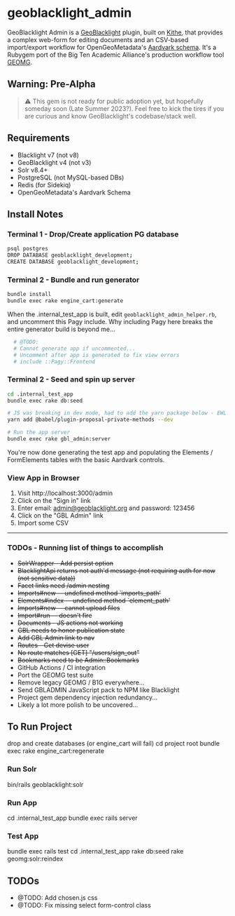 # geoblacklight_admin

GeoBlacklight Admin is a [GeoBlacklight](https://github.com/geoblacklight/geoblacklight) plugin, built on [Kithe](https://github.com/sciencehistory/kithe), that provides a complex web-form for editing documents and an CSV-based import/export workflow for OpenGeoMetadata's [Aardvark schema](https://opengeometadata.org/ogm-aardvark/). It's a Rubygem port of the Big Ten Academic Alliance's production workflow tool [GEOMG](https://github.com/geobtaa/geomg).

## Warning: Pre-Alpha

> :warning: This gem is not ready for public adoption yet, but hopefully someday soon (Late Summer 2023?). Feel free to kick the tires if you are curious and know GeoBlacklight's codebase/stack well.

## Requirements

* Blacklight v7 (not v8)
* GeoBlacklight v4 (not v3)
* Solr v8.4+
* PostgreSQL (not MySQL-based DBs)
* Redis (for Sidekiq)
* OpenGeoMetadata's Aardvark Schema

## Install Notes

### Terminal 1 - Drop/Create application PG database
```bash
psql postgres
DROP DATABASE geoblacklight_development;
CREATE DATABASE geoblacklight_development;
```

### Terminal 2 - Bundle and run generator
```bash
bundle install
bundle exec rake engine_cart:generate
```

When the .internal_test_app is built, edit `geoblacklight_admin_helper.rb`, and uncomment this Pagy include. Why including Pagy here breaks the entire generator build is beyond me...

```bash
  # @TODO:
  # Cannot generate app if uncommented...
  # Uncomment after app is generated to fix view errors
  # include ::Pagy::Frontend
```

### Terminal 2 - Seed and spin up server
```bash
cd .internal_test_app
bundle exec rake db:seed

# JS was breaking in dev mode, had to add the yarn package below - EWL 6/5/23
yarn add @babel/plugin-proposal-private-methods --dev

# Run the app server
bundle exec rake gbl_admin:server
```

You're now done generating the test app and populating the Elements / FormElements tables with the basic Aardvark controls.

### View App in Browser

1. Visit http://localhost:3000/admin
2. Click on the "Sign in" link
3. Enter email: admin@geoblacklight.org and password: 123456
4. Click on the "GBL Admin" link
5. Import some CSV

-----

### TODOs - Running list of things to accomplish

* ~~SolrWrapper - Add persist option~~
* ~~BlacklightApi returns not auth'd message (not requiring auth for now (not sensitive data))~~
* ~~Facet links need /admin nesting~~
* ~~Imports#new -- undefined method `imports_path'~~
* ~~Elements#index -- undefined method `element_path'~~
* ~~Imports#new -- cannot upload files~~
* ~~Import#run -- doesn't fire~~
* ~~Documents - JS actions not working~~
* ~~GBL needs to honor publication state~~
* ~~Add GBL Admin link to nav~~
* ~~Routes - Get devise user~~
* ~~No route matches [GET] "/users/sign_out"~~
* ~~Bookmarks need to be Admin::Bookmarks~~
* GitHub Actions / CI integration
* Port the GEOMG test suite
* Remove legacy GEOMG / B1G everywhere...
* Send GBLADMIN JavaScript pack to NPM like Blacklight
* Project gem dependency injection redundancy...
* Likely a lot more polish to be uncovered...


## To Run Project
drop and create databases (or engine_cart will fail)
cd project root
bundle exec rake engine_cart:regenerate

### Run Solr
bin/rails geoblacklight:solr

### Run App
cd .internal_test_app
bundle exec rails server

### Test App
bundle exec rails test
cd .internal_test_app
rake db:seed
rake geomg:solr:reindex

## TODOs
* @TODO: Add chosen.js css
* @TODO: Fix missing select form-control class
